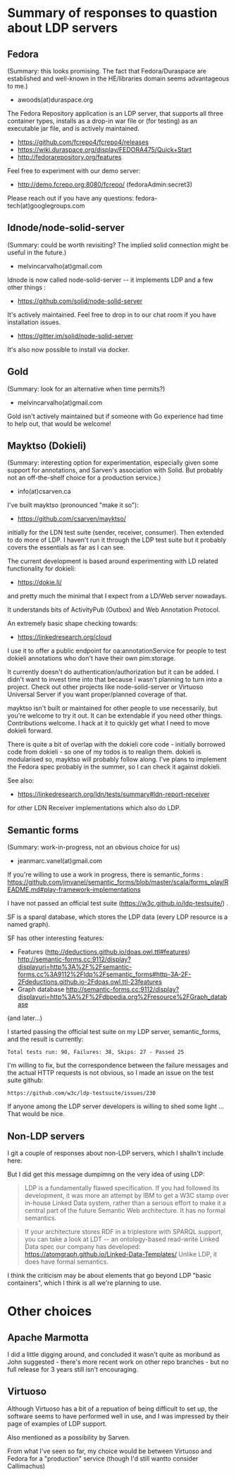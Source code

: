 # Summary of responses to quastion about LDP servers

## Fedora

(Summary: this looks promising.  The fact that Fedora/Duraspace are established and well-known in the HE/libraries domain seems advantageous to me.)

- awoods(at)duraspace.org

The Fedora Repository application is an LDP server, that supports all three
container types, installs as a drop-in war file or (for testing) as an
executable jar file, and is actively maintained.

- https://github.com/fcrepo4/fcrepo4/releases
- https://wiki.duraspace.org/display/FEDORA475/Quick+Start
- http://fedorarepository.org/features

Feel free to experiment with our demo server:
- http://demo.fcrepo.org:8080/fcrepo/ (fedoraAdmin:secret3)

Please reach out if you have any questions: fedora-tech(at)googlegroups.com


## ldnode/node-solid-server

(Summary: could be worth revisiting?  The implied solid connection might be useful in the future.)

- melvincarvalho(at)gmail.com

ldnode is now called node-solid-server -- it implements LDP and a few other
things :

- https://github.com/solid/node-solid-server

It's actively maintained.  Feel free to drop in to our chat room if you
have installation issues.

- https://gitter.im/solid/node-solid-server

It's also now possible to install via docker.


## Gold

(Summary: look for an alternative when time permits?)

- melvincarvalho(at)gmail.com

Gold isn't actively maintained but if someone with Go experience had time to
help out, that would be welcome!


## Mayktso (Dokieli)

(Summary: interesting option for experimentation, especially given some support for annotations, and Sarven's association with Solid.  But probably not an off-the-shelf choice for a production service.)

- info(at)csarven.ca

I've built mayktso (pronounced "make it so"):

- https://github.com/csarven/mayktso/

initially for the LDN test suite (sender, receiver, consumer). Then
extended to do more of LDP. I haven't run it through the LDP test suite
but it probably covers the essentials as far as I can see.

The current development is based around experimenting with LD related
functionality for dokieli:

- https://dokie.li/

and pretty much the minimal that I expect from a LD/Web server nowadays.

It understands bits of ActivityPub (Outbox) and Web Annotation Protocol.

An extremely basic shape checking towards:

- https://linkedresearch.org/cloud

I use it to offer a public endpoint for oa:annotationService for people
to test dokieli annotations who don't have their own pim:storage.

It currently doesn't do authentication/authorization but it can be
added. I didn't want to invest time into that because I wasn't planning
to turn into a project. Check out other projects like node-solid-server
or Virtuoso Universal Server if you want proper/planned coverage of that.

mayktso isn't built or maintained for other people to use necessarily,
but you're welcome to try it out. It can be extendable if you need other
things. Contributions welcome. I hack at it to quickly get what I need
to move dokieli forward.

There is quite a bit of overlap with the dokieli core code - initially
borrowed code from dokieli - so one of my todos is to realign them.
dokieli is modularised so, mayktso will probably follow along. I've
plans to implement the Fedora spec probably in the summer, so I can
check it against dokieli.

See also:

- https://linkedresearch.org/ldn/tests/summary#ldn-report-receiver

for other LDN Receiver implementations which also do LDP.


## Semantic forms

(Summary: work-in-progress, not an obvious choice for us)

- jeanmarc.vanel(at)gmail.com

If you're willing to use a work in progress, there is semantic_forms :
https://github.com/jmvanel/semantic_forms/blob/master/scala/forms_play/README.md#play-framework-implementations

I have not passed an official test suite (https://w3c.github.io/ldp-testsuite/) .

SF is a sparql database, which stores the LDP data (every LDP resource is a
named graph).

SF has other interesting features:
- Features (http://deductions.github.io/doas.owl.ttl#features) http://semantic-forms.cc:9112/display?displayuri=http%3A%2F%2Fsemantic-forms.cc%3A9112%2Fldp%2Fsemantic_forms#http-3A-2F-2Fdeductions.github.io-2Fdoas.owl.ttl-23features
- Graph database http://semantic-forms.cc:9112/display?displayuri=http%3A%2F%2Fdbpedia.org%2Fresource%2FGraph_database

(and later...)

I started passing the official test suite on my LDP server, semantic_forms,
and the result is currently:

    Total tests run: 90, Failures: 38, Skips: 27 - Passed 25

I'm willing to fix, but the correspondence between the failure messages and
the actual HTTP requests is not obvious, so I made an issue on the test
suite github:

    https://github.com/w3c/ldp-testsuite/issues/230

If anyone among the LDP server developers is willing to shed some light ...
That would be nice.

## Non-LDP servers

I git a couple of responses about non-LDP servers, which I shalln't include here.

But I did get this message dumpimng on the very idea of using LDP:

> LDP is a fundamentally flawed specification. If you had followed its development, it was more an attempt by IBM to get a W3C stamp over in-house Linked Data system, rather than a serious effort to make it a central part of the future Semantic Web architecture. It has no formal semantics.

> If your architecture stores RDF in a triplestore with SPARQL support, you can take a look at LDT -- an ontology-based read-write Linked Data spec our company has developed: https://atomgraph.github.io/Linked-Data-Templates/ Unlike LDP, it does have formal semantics.

I think the criticism may be about elements that go beyond LDP "basic containers", which I think is all we're planning to use.

# Other choices

## Apache Marmotta

I did  a little digging around, and concluded it wasn't quite as moribund as John suggested - there's more recent work on other repo branches - but no full release for 3 years still isn't encouraging.

## Virtuoso

Although Virtuoso has a bit of a repuation of being difficult to set up, the software seems to have performed well in use, and I was impressed by their page of examples of LDP support.

Also mentioned as a possibility by Sarven.

From what I've seen so far, my choice would be between Virtuoso and Fedora for a "production" service (though I'd still wantto consider Callimachus)

